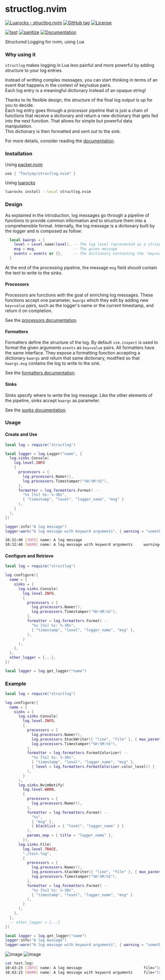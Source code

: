 # structlog.nvim

[![Luarocks - structlog.nvim](https://img.shields.io/static/v1?label=Luarocks&message=structlog.nvim&color=blue&logo=Lua)](https://luarocks.org/modules/Tastyep/structlog.nvim)
[![GitHub tag](https://img.shields.io/github/tag/Tastyep/structlog.nvim?include_prereleases=&sort=semver)](https://github.com/Tastyep/structlog.nvim/releases/)
[![License](https://img.shields.io/badge/License-MIT-blue)](#license)

[![test](https://github.com/Tastyep/structlog.nvim/actions/workflows/test.yaml/badge.svg)](https://github.com/Tastyep/structlog.nvim/actions/workflows/test.yaml)
[![sanitize](https://github.com/Tastyep/structlog.nvim/actions/workflows/sanitize.yaml/badge.svg)](https://github.com/Tastyep/structlog.nvim/actions/workflows/sanitize.yaml)
[![Documentation](https://github.com/Tastyep/structlog.nvim/actions/workflows/documentation.yaml/badge.svg)](https://tastyep.github.io/structlog.nvim/)

Structured Logging for nvim, using Lua

### Why using it

`structlog` makes logging in Lua less painful and more powerful by adding structure to your log entries.

Instead of writting complex messages, you can start thinking in terms of an event that happens in the context of key/value pairs. \
Each log entry is a meaningful dictionary instead of an opaque string!

Thanks to its flexible design, the structure of the final log output is up for you to decide. \
Each log entry goes through a processor pipeline that is just a chain of functions that receive a dictionary and return a new dictionary that gets fed into the next function. That allows for simple but powerful data manipulation.\
This dictionary is then formatted and sent out to the sink.

For more details, consider reading the [documentation](https://tastyep.github.io/structlog.nvim/index.html).

### Installation

Using [packer.nvim](https://github.com/wbthomason/packer.nvim)

``` lua
use { "Tastyep/structlog.nvim" }
```

Using [luarocks](https://luarocks.org/)

``` bash
luarocks install --local structlog.nvim
```

### Design

As explained in the introduction, log messages go through a pipeline of functions to provide common information and to structure them into a comprehensible format.
Internally, the log message is a dictionary built by the logger and is composed as follow:

``` lua
  local kwargs = {
    level = Level.name(level), -- The log level represented as a string
    msg = msg,                 -- The given message
    events = events or {},     -- The dictionary containing the 'key=value' arguments
  }
```

At the end of the processing pipeline, the message `msg` field should contain the text to write to the sinks.

#### Processors

Processors are functions with the goal of enriching log messages. These functions accept one parameter, `kwargs` which they edit by adding new `key=value` pairs, such as the logger's name or the current timestamp, and return it on completion.

See the [processors documentation](https://tastyep.github.io/structlog.nvim/modules/structlog.processors.html#M).

#### Formatters

Formatters define the structure of the log. By default `vim.inspect` is used to format the given arguments `events` as `key=value` pairs.
All formatters have the same interface. They expose a formatting function accepting a dictionary `kwargs` and return that same dictionary, modified so that `kwargs.msg` contains the log to write to the sink.

See the [formatters documentation](https://tastyep.github.io/structlog.nvim/modules/structlog.formatters.html).

#### Sinks

Sinks specify where to write the log message. Like the other elements of the pipeline, sinks accept `kwargs` as parameter.

See the [sunks documentation](https://tastyep.github.io/structlog.nvim/modules/structlog.sinks.html).

### Usage
#### Create and Use

``` lua
local log = require("structlog")

local logger = log.Logger("name", {
  log.sinks.Console(
    log.level.INFO
    {
      processors = {
        log.processors.Namer(),
        log.processors.Timestamper("%H:%M:%S"),
      },
      formatter = log.formatters.Format( --
        "%s [%s] %s: %-30s",
        { "timestamp", "level", "logger_name", "msg" }
      ),
    }
  ),
})

logger:info("A log message")
logger:warn("A log message with keyword arguments", { warning = "something happened" })
```

``` bash
10:32:40 [INFO] name: A log message
10:32:40 [WARN] name: A log message with keyword arguments     warning="something happened"
```

#### Configure and Retrieve

``` lua
local log = require("structlog")

log.configure({
  name = {
    sinks = {
      log.sinks.Console(
        log.level.INFO,
        {
          processors = {
            log.processors.Namer(),
            log.processors.Timestamper("%H:%M:%S"),
          },
          formatter = log.formatters.Format( --
            "%s [%s] %s: %-30s",
            { "timestamp", "level", "logger_name", "msg" },
          ),
        }
      ),
    },
  },
  other_logger = {...},
})

local logger = log.get_logger("name")
```

### Example

``` lua
local log = require("structlog")

log.configure({
  name = {
    sinks = {
      log.sinks.Console(
        log.level.INFO,
        {
          processors = {
            log.processors.Namer(),
            log.processors.StackWriter({ "line", "file" }, { max_parents = 0, stack_level = 0 }),
            log.processors.Timestamper("%H:%M:%S"),
          },
          formatter = log.formatters.FormatColorizer( --
            "%s [%s] %s: %-30s",
            { "timestamp", "level", "logger_name", "msg" },
            { level = log.formatters.FormatColorizer.color_level() }
          ),
        }
      ),
      log.sinks.NvimNotify(
        log.level.WARN,
        {
          processors = {
            log.processors.Namer(),
          },
          formatter = log.formatters.Format( --
            "%s",
            { "msg" },
            { blacklist = { "level", "logger_name" } }
          ),
          params_map = { title = "logger_name" },
        }),
      log.sinks.File(
        log.level.TRACE,
        "./test.log",
        {
          processors = {
            log.processors.Namer(),
            log.processors.StackWriter({ "line", "file" }, { max_parents = 3 }),
            log.processors.Timestamper("%H:%M:%S"),
          },
          formatter = log.formatters.Format( --
            "%s [%s] %s: %-30s",
            { "timestamp", "level", "logger_name", "msg" }
          ),
        }
      ),
    },
  },
  -- other_logger = {...}
})

local logger = log.get_logger("name")
logger:info("A log message")
logger:warn("A log message with keyword arguments", { warning = "something happened" })
```

![image](https://user-images.githubusercontent.com/3267228/130428431-94a65c67-553c-4daa-843a-5316b092321b.png)
![image](https://user-images.githubusercontent.com/3267228/137624268-8de03336-ee38-44d8-b491-4bc7f3111f87.png)

``` bash
cat test.log:
10:43:23 [INFO] name: A log message                            file="lua/lsp/null-ls/formatters.lua", line=9
10:43:23 [WARN] name: A log message with keyword arguments     file="lua/lsp/null-ls/formatters.lua", line=10, warning="something happened"
```
